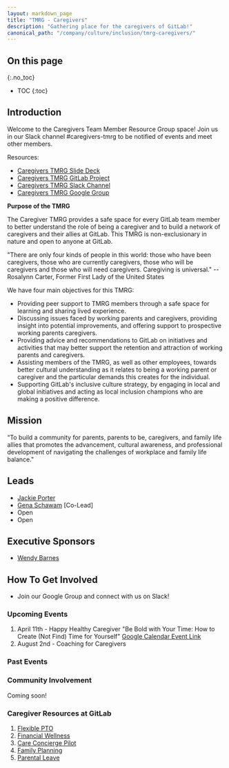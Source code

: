 ```yaml
---
layout: markdown_page
title: "TMRG - Caregivers"
description: "Gathering place for the caregivers of GitLab!"
canonical_path: "/company/culture/inclusion/tmrg-caregivers/"
---
```


## On this page
{:.no_toc}

- TOC
{:toc}

## Introduction

Welcome to the Caregivers Team Member Resource Group space! Join us in our Slack channel #caregivers-tmrg to be notified of events and meet other members.

Resources:
* [Caregivers TMRG Slide Deck](https://docs.google.com/presentation/d/1Fn5c9a_jn1mvECzSALaYCaPckK_6ONzsPZsJGLhRRLQ/edit?usp=sharing)
* [Caregivers TMRG GitLab Project](https://gitlab.com/gitlab-com/caregivers-tmrg)
* [Caregivers TMRG Slack Channel](https://gitlab.slack.com/archives/C04N06LM5EV)
* [Caregivers TMRG Google Group]()

**Purpose of the TMRG**

The Caregiver TMRG provides a safe space for every GitLab team member to better understand the role of being a caregiver and to build a network of caregivers and their allies at GitLab. This TMRG is non-exclusionary in nature and open to anyone at GitLab.

"There are only four kinds of people in this world: those who have been caregivers, those who are currently caregivers, those who will be caregivers and those who will need caregivers. Caregiving is universal." --  Rosalynn Carter, Former First Lady of the United States

We have four main objectives for this TMRG:

- Providing peer support to TMRG members through a safe space for learning and sharing lived experience.  
- Discussing issues faced by working parents and caregivers, providing insight into potential improvements, and offering support to prospective working parents caregivers.       
- Providing advice and recommendations to GitLab on initiatives and activities that may better support the retention and attraction of working parents and caregivers.
-  Assisting members of the TMRG, as well as other employees, towards better cultural understanding as it relates to being a working parent or caregiver and the particular demands this creates for the individual.
- Supporting GitLab's inclusive culture strategy, by engaging in local and global initiatives and acting as local inclusion champions who are making a positive difference.

## Mission

“To build a community for parents, parents to be, caregivers, and family life allies that promotes the advancement, cultural awareness, and professional development of navigating the challenges of workplace and family life balance."


## Leads
* [Jackie Porter](https://gitlab.com/sheelaviswanathan)
* [Gena Schawam](https://gitlab.com/gschwam) [Co-Lead]
* Open
* Open 

## Executive Sponsors
*  [Wendy Barnes](https://gitlab.com/wendybarnes)

## How To Get Involved
* Join our Google Group and connect with us on Slack!

### Upcoming Events 

1. April 11th - Happy Healthy Caregiver "Be Bold with Your Time: How to Create (Not Find) Time for Yourself" [Google Calendar Event Link](https://calendar.google.com/calendar/event?action=TEMPLATE&tmeid=NzBjaWk3M3VxOXB2cGlhOG9tOWlkMGFkNnIganBvcnRlckBnaXRsYWIuY29t&tmsrc=jporter%40gitlab.com)
1. August 2nd - Coaching for Caregivers 

### Past Events 

### Community Involvement 

Coming soon! 

### Caregiver Resources at GitLab 

1. [Flexible PTO](/handbook/total-rewards/benefits/general-and-entity-benefits/#paid-time-off)
1. [Financial Wellness](/handbook/total-rewards/benefits/general-and-entity-benefits/#financial-wellness)
1. [Care Concierge Pilot](/handbook/total-rewards/benefits/general-and-entity-benefits/#financial-wellness)
1. [Family Planning](/handbook/total-rewards/benefits/general-and-entity-benefits/#fertility--family-planning)
1. [Parental Leave](/total-rewards/benefits/general-and-entity-benefits/#parental-leave)